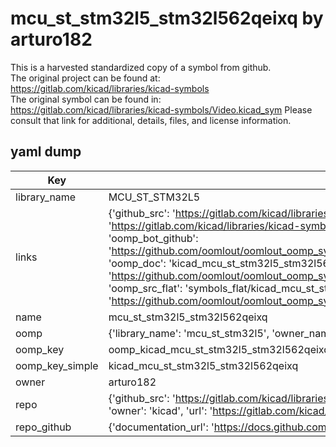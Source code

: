 # mcu_st_stm32l5_stm32l562qeixq by arturo182  
This is a harvested standardized copy of a symbol from github.  
The original project can be found at:  
https://gitlab.com/kicad/libraries/kicad-symbols  
The original symbol can be found in:
https://gitlab.com/kicad/libraries/kicad-symbols/Video.kicad_sym
Please consult that link for additional, details, files, and license information.  
## yaml dump  
| Key | Value |  
| --- | --- |  
| library_name | MCU_ST_STM32L5 |  
| links | {'github_src': 'https://gitlab.com/kicad/libraries/kicad-symbols/Video.kicad_sym', 'github_src_repo': 'https://gitlab.com/kicad/libraries/kicad-symbols', 'oomp_bot': 'kicad_mcu_st_stm32l5_stm32l562qeixq/working', 'oomp_bot_github': 'https://github.com/oomlout/oomlout_oomp_symbol_bot/tree/main/kicad_mcu_st_stm32l5_stm32l562qeixq/working', 'oomp_doc': 'kicad_mcu_st_stm32l5_stm32l562qeixq/working', 'oomp_doc_github': 'https://github.com/oomlout/oomlout_oomp_symbol_doc/tree/main/kicad_mcu_st_stm32l5_stm32l562qeixq/working', 'oomp_src_flat': 'symbols_flat/kicad_mcu_st_stm32l5_stm32l562qeixq/working', 'oomp_src_flat_github': 'https://github.com/oomlout/oomlout_oomp_symbol_src/tree/main/kicad_mcu_st_stm32l5_stm32l562qeixq/working'} |  
| name | mcu_st_stm32l5_stm32l562qeixq |  
| oomp | {'library_name': 'mcu_st_stm32l5', 'owner_name': 'kicad', 'symbol_name': 'mcu_st_stm32l5_stm32l562qeixq'} |  
| oomp_key | oomp_kicad_mcu_st_stm32l5_stm32l562qeixq |  
| oomp_key_simple | kicad_mcu_st_stm32l5_stm32l562qeixq |  
| owner | arturo182 |  
| repo | {'github_src': 'https://gitlab.com/kicad/libraries/kicad-symbols/Video.kicad_sym', 'name': 'libraries/kicad-symbols', 'owner': 'kicad', 'url': 'https://gitlab.com/kicad/libraries/kicad-symbols'} |  
| repo_github | {'documentation_url': 'https://docs.github.com/rest/repos/repos#get-a-repository', 'message': 'Not Found'} |  

